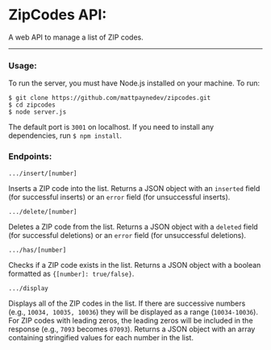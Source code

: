 # ZipCodes API:

A web API to manage a list of ZIP codes. 

---

### Usage:

To run the server, you must have Node.js installed on your machine. To run:

```
$ git clone https://github.com/mattpaynedev/zipcodes.git
$ cd zipcodes
$ node server.js
```

The default port is `3001` on localhost. If you need to install any dependencies, run `$ npm install`.

### Endpoints:

`.../insert/[number]`

Inserts a ZIP code into the list. 
Returns a JSON object with an `inserted` field (for successful inserts) or an `error` field (for unsuccessful inserts).


`.../delete/[number]`

Deletes a ZIP code from the list. 
Returns a JSON object with a `deleted` field (for successful deletions) or an `error` field (for unsuccessful deletions).


`.../has/[number]`

Checks if a ZIP code exists in the list. 
Returns a JSON object with a boolean formatted as `{[number]: true/false}`.


`.../display`

Displays all of the ZIP codes in the list. 
If there are successive numbers (e.g., `10034, 10035, 10036`) they will be displayed as a range (`10034-10036`).
For ZIP codes with leading zeros, the leading zeros will be included in the response (e.g., `7093` becomes `07093`).
Returns a JSON object with an array containing stringified values for each number in the list.
